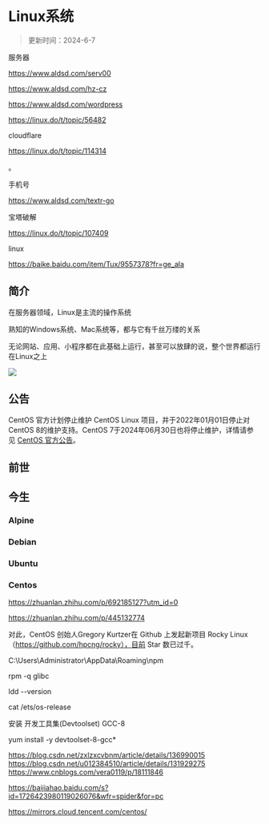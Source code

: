 # Linux系统

> 更新时间：2024-6-7


服务器

https://www.aldsd.com/serv00

https://www.aldsd.com/hz-cz

https://www.aldsd.com/wordpress

https://linux.do/t/topic/56482


cloudflare

https://linux.do/t/topic/114314

。

手机号

https://www.aldsd.com/textr-go


宝塔破解

https://linux.do/t/topic/107409

linux

https://baike.baidu.com/item/Tux/9557378?fr=ge_ala








## 简介

在服务器领域，Linux是主流的操作系统

熟知的Windows系统、Mac系统等，都与它有千丝万缕的关系

无论网站、应用、小程序都在此基础上运行，甚至可以放肆的说，整个世界都运行在Linux之上

![](/linux/linux.png)


## 公告

CentOS 官方计划停止维护 CentOS Linux 项目，并于2022年01月01日停止对 CentOS 8的维护支持。CentOS 7于2024年06月30日也将停止维护，详情请参见 [CentOS 官方公告](https://blog.centos.org/2020/12/future-is-centos-stream/)。

## 前世



## 今生


### Alpine

### Debian

### Ubuntu

### Centos


https://zhuanlan.zhihu.com/p/692185127?utm_id=0


https://zhuanlan.zhihu.com/p/445132774

对此，CentOS 创始人Gregory Kurtzer在 Github 上发起新项目 Rocky Linux（https://github.com/hpcng/rocky），目前 Star 数已过千。





C:\Users\Administrator\AppData\Roaming\npm



rpm -q glibc


ldd --version


cat /ets/os-release


安装 开发工具集(Devtoolset) GCC-8

yum install -y devtoolset-8-gcc*

https://blog.csdn.net/zxlzxcvbnm/article/details/136990015
https://blog.csdn.net/u012384510/article/details/131929275
https://www.cnblogs.com/vera0119/p/18111846


https://baijiahao.baidu.com/s?id=1726423980119026076&wfr=spider&for=pc


https://mirrors.cloud.tencent.com/centos/
